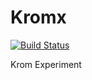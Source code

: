 # Kromx

[![Build Status](https://travis-ci.org/armory3d/Kromx.svg?branch=master)](https://travis-ci.org/armory3d/Kromx)

Krom Experiment
